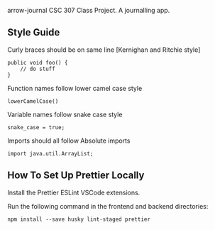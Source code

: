 arrow-journal
CSC 307 Class Project. A journalling app.


## Style Guide 

Curly braces should be on same line [Kernighan and Ritchie style]
```
public void foo() {
    // do stuff
}
```

Function names follow lower camel case style
```
lowerCamelCase()
```

Variable names follow snake case style
```
snake_case = true;
```

Imports should all follow Absolute imports
```
import java.util.ArrayList;
```

## How To Set Up Prettier Locally

Install the Prettier ESLint VSCode extensions.

Run the following command in the frontend and backend directories:

```
npm install --save husky lint-staged prettier
```


